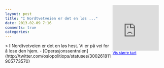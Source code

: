 ```yaml
---
layout: post
title: "I Nordtvetveien er det en løs ..."
date: 2013-02-09 7:16
comments: true
categories: 
---
```

<div style="float:right; margin:5px; position:relative;top:-130px;"><iframe width="150" height="150" frameborder="0" scrolling="no" marginheight="0" marginwidth="0" src="http://maps.google.com/maps?q=Nordtvetveien%0A,+Oslo&hl=no&t=m&z=14&output=embed&iwloc=&"></iframe><br/><small><a href="http://maps.google.com/maps?q=Nordtvetveien%0A,+Oslo&hl=no&t=m&z=14&source=embed&iwloc=A" style="color:#0000FF;text-align:left" target="_new">Vis st&oslash;rre kart</a></small></div>
> I Nordtvetveien er det en løs hest. Vi er på vei for å lose den hjem.
- [Operasjonssentralen](http://twitter.com/oslopolitiops/statuses/300261811905773570)
